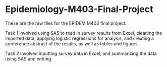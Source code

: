 # Epidemiology-M403-Final-Project

These are the raw files for the EPIDEM M403 final project. 

Task 1 involved using SAS to read in survey results from Excel, cleaning the imported data, applying logistic regressions for analysis, and creating a conference abstract of the results, as well as tables and figures.

Task 2 involved inputting survey data in Excel, and summarizing the data using SAS and writing.
